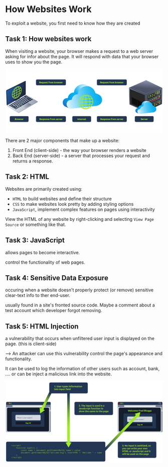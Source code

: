 # How Websites Work

To exploit a website, you first need to know how they are created

## Task 1: How websites work

When visiting a website, your browser makes a request to a web server asking for infor about the page. It will respond with data that your browser uses to show you the page. 

![alt text](image.png)

There are 2 major components that make up a website:

1. Front End (client-side) - the way your browser renders a website
2. Back End (server-side) - a server that processes your request and returns a response.

## Task 2: HTML

Websites are primarily created using:
+ `HTML` to build websites and define their structure
+ `CSS` to make websites look pretty by adding styling options
+ `JavaScript`, implement complex features on pages using interactivity

View the HTML of any website by right-clicking and selecting `View Page Source` or something like that.

## Task 3: JavaScript

allows pages to become interactive.

control the functionality of web pages.

## Task 4: Sensitive Data Exposure

occuring when a website doesn't properly protect (or remove) sensitive clear-text info to ther end-user.

usually found in a site's fronted source code. Maybe a comment about a test account which developer forgot removing.

## Task 5: HTML Injection

a vulnerability that occurs when unfiltered user input is displayed on the page. (this is client-side)

--> An attacker can use this vulnerability control the page's appearance and functionality.

It can be used to log the information of other users such as account, bank, .... or can be inject a malicious link into the website. 

![alt text](image-1.png)